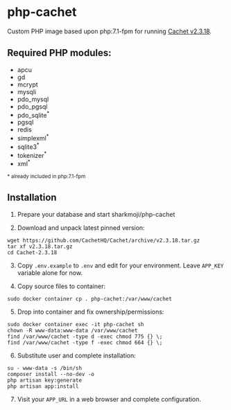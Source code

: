 # php-cachet

Custom PHP image based upon php:7.1-fpm for running [Cachet v2.3.18](https://github.com/CachetHQ/Cachet/tree/v2.3.18).

## Required PHP modules:

- apcu
- gd
- mcrypt
- mysqli
- pdo_mysql
- pdo_pgsql
- pdo_sqlite<sup>\*</sup>
- pgsql
- redis
- simplexml<sup>\*</sup>
- sqlite3<sup>\*</sup>
- tokenizer<sup>\*</sup>
- xml<sup>\*</sup>

<sup>\* already included in php:7.1-fpm</sup>

## Installation

1. Prepare your database and start sharkmoji/php-cachet

2. Download and unpack latest pinned version:

```
wget https://github.com/CachetHQ/Cachet/archive/v2.3.18.tar.gz
tar xf v2.3.18.tar.gz
cd Cachet-2.3.18
```

3. Copy `.env.example` to `.env` and edit for your environment. Leave `APP_KEY` variable alone for now.

4. Copy source files to container:

```
sudo docker container cp . php-cachet:/var/www/cachet
```

5. Drop into container and fix ownership/permissions:

```
sudo docker container exec -it php-cachet sh
chown -R www-data:www-data /var/www/cachet
find /var/www/cachet -type d -exec chmod 775 {} \;
find /var/www/cachet -type f -exec chmod 664 {} \;
```

6. Substitute user and complete installation:

```
su - www-data -s /bin/sh
composer install --no-dev -o
php artisan key:generate
php artisan app:install
```

7. Visit your `APP_URL` in a web browser and complete configuration.
